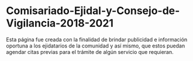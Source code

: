 # Comisariado-Ejidal-y-Consejo-de-Vigilancia-2018-2021
Esta página fue creada con la finalidad de brindar publicidad e información oportuna a los ejidatarios de la comunidad y así mismo, que estos puedan agendar citas previas para el trámite de algún servicio que requieran.
